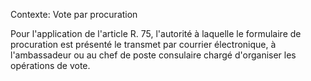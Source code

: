 Contexte: Vote par procuration

Pour l'application de l'article R. 75, l'autorité à laquelle le formulaire de procuration est présenté le transmet par courrier électronique, à l'ambassadeur ou au chef de poste consulaire chargé d'organiser les opérations de vote.